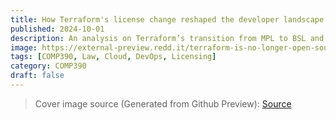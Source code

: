 ```yaml
---
title: How Terraform's license change reshaped the developer landscape overnight.
published: 2024-10-01
description: An analysis on Terraform’s transition from MPL to BSL and it's historical importance in redefining open-source licensing norms.
image: https://external-preview.redd.it/terraform-is-no-longer-open-source-v0-4AVX4XaoWk1coa6M71TABOq8n2LvgfUrN554IyGUohw.jpg?width=1080&crop=smart&auto=webp&s=e79658152a4d4309d9b2669b4f97d31ca06cbede
tags: [COMP390, Law, Cloud, DevOps, Licensing]
category: COMP390
draft: false
---
```


> Cover image source (Generated from Github Preview): [Source](https://github.com/hashicorp/terraform/commit/b145fbcaadf0fa7d0e7040eac641d9aef2a26433)
